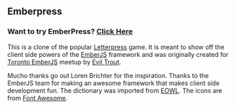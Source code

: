 ## Emberpress

### Want to try EmberPress? [Click Here](http://emberpress.eviltrout.com)

This is a clone of the popular [Letterpress](https://itunes.apple.com/ca/app/letterpress-word-game/id526619424?mt=8)
game. It is meant to show off the client side powers of the [EmberJS](http://emberjs.org)
framework and was originally created for [Toronto EmberJS](http://torontoemberjs.com)
meetup by [Evil Trout](http://eviltrout.com).

Mucho thanks go out Loren Brichter for the inspiration. Thanks to the EmberJS 
team for making an awesome framework that makes client side development fun. 
The dictionary was imported from [EOWL](http://dreamsteep.com/projects/the-english-open-word-list.html).
The icons are from [Font Awesome](http://fortawesome.github.com/Font-Awesome).
